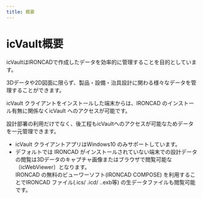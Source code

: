 ```yaml
---
title: 概要
---
```


# icVault概要

icVaultはIRONCADで作成したデータを効率的に管理することを目的としています。

3Dデータや2D図面に限らず、製品・設備・治具設計に関わる様々なデータを管理することができます。

icVault クライアントをインストールした端末からは、IRONCAD のインストール有無に関係なくicVault へのアクセスが可能です。

設計部署の利用だけでなく、後工程もicVaultへのアクセスが可能なためデータを一元管理できます。


<div class="note">
<ul>
<li>icVault クライアントアプリはWindows10 のみサポートしています。</li>
<li>デフォルトでは IRONCAD がインストールされていない端末での設計データの閲覧は3Dデータのキャプチャ画像またはブラウザで閲覧可能な〔icWebViewer〕となります。<br> IRONCAD の無料のビューワーソフト(IRONCAD COMPOSE) を利用することでIRONCAD ファイル(.ics/ .icd/ ..exb等) の生データファイルも閲覧可能です。</li>
</ul>
</div>



